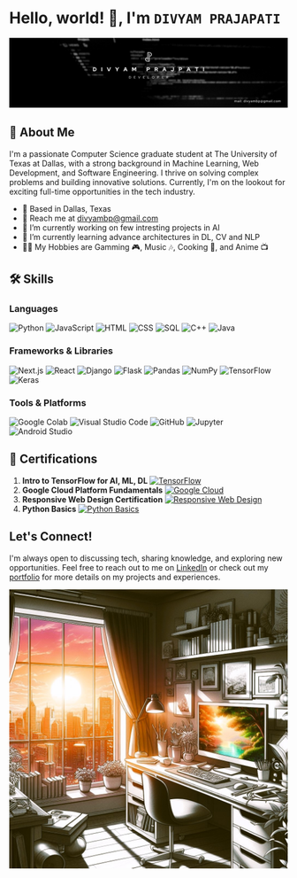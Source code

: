 # Hello, world! 👋, I'm ```DIVYAM PRAJAPATI```

![Profile Banner Image](https://github.com/divyam-prajapati/divyam-prajapati/blob/main/Banner.jpeg?raw=true)

## 🚀 About Me

I'm a passionate Computer Science graduate student at The University of Texas at Dallas, with a strong background in Machine Learning, Web Development, and Software Engineering. I thrive on solving complex problems and building innovative solutions. Currently, I'm on the lookout for exciting full-time opportunities in the tech industry.

- 📍 Based in Dallas, Texas
- 📧 Reach me at [divyambp@gmail.com](mailto:divyambp@gmail.com)
- 🔭 I’m currently working on few intresting projects in AI
- 🌱 I’m currently learning advance architectures in DL, CV and NLP
- 👨‍💻 My Hobbies are Gamming 🎮, Music 🎶, Cooking 🍳, and Anime 📺 

## 🛠️ Skills

### Languages
![Python](https://img.shields.io/badge/-Python-3776AB?logo=python&logoColor=white&style=flat)
![JavaScript](https://img.shields.io/badge/-JavaScript-F7DF1E?logo=javascript&logoColor=black&style=flat)
![HTML](https://img.shields.io/badge/-HTML5-E34F26?logo=html5&logoColor=white&style=flat)
![CSS](https://img.shields.io/badge/-CSS3-1572B6?logo=css3&logoColor=white&style=flat)
![SQL](https://img.shields.io/badge/-SQL-4479A1?logo=postgresql&logoColor=white&style=flat)
![C++](https://img.shields.io/badge/-C++-00599C?logo=c%2B%2B&logoColor=white&style=flat)
![Java](https://img.shields.io/badge/-Java-007396?logo=java&logoColor=white&style=flat)

### Frameworks & Libraries
![Next.js](https://img.shields.io/badge/-Next.js-000000?logo=next.js&logoColor=white&style=flat)
![React](https://img.shields.io/badge/-React-61DAFB?logo=react&logoColor=black&style=flat)
![Django](https://img.shields.io/badge/-Django-092E20?logo=django&logoColor=white&style=flat)
![Flask](https://img.shields.io/badge/-Flask-000000?logo=flask&logoColor=white&style=flat)
![Pandas](https://img.shields.io/badge/-Pandas-150458?logo=pandas&logoColor=white&style=flat)
![NumPy](https://img.shields.io/badge/-NumPy-013243?logo=numpy&logoColor=white&style=flat)
![TensorFlow](https://img.shields.io/badge/-TensorFlow-FF6F00?logo=tensorflow&logoColor=white&style=flat)
![Keras](https://img.shields.io/badge/-Keras-D00000?logo=keras&logoColor=white&style=flat)

### Tools & Platforms
![Google Colab](https://img.shields.io/badge/-Google%20Colab-F9AB00?logo=googlecolab&logoColor=black&style=flat)
![Visual Studio Code](https://img.shields.io/badge/-VS%20Code-007ACC?logo=visualstudiocode&logoColor=white&style=flat)
![GitHub](https://img.shields.io/badge/-GitHub-181717?logo=github&logoColor=white&style=flat)
![Jupyter](https://img.shields.io/badge/-Jupyter-F37626?logo=jupyter&logoColor=white&style=flat)
![Android Studio](https://img.shields.io/badge/-Android%20Studio-3DDC84?logo=androidstudio&logoColor=white&style=flat)

## 🏅 Certifications

1. <strong>Intro to TensorFlow for AI, ML, DL</strong> <a href="https://coursera.org/verify/8UUWPMBYT8AD"><img src="https://img.shields.io/badge/TensorFlow-FF6F00?logo=tensorflow&logoColor=white&style=flat-square" alt="TensorFlow"></a>
2. <strong>Google Cloud Platform Fundamentals</strong> <a href="https://coursera.org/verify/NWM8XLAA5CBQ"><img src="https://img.shields.io/badge/Google%20Cloud-4285F4?logo=googlecloud&logoColor=white&style=flat-square" alt="Google Cloud"></a>
3. <strong>Responsive Web Design Certification</strong> <a href="https://freecodecamp.org/certification/divyam16/responsive-web-design"><img src="https://img.shields.io/badge/Responsive%20Web%20Design-0A0A0A?logo=freecodecamp&logoColor=white&style=flat-square" alt="Responsive Web Design"></a>
4. <strong>Python Basics</strong> <a href="https://coursera.org/verify/C39Q9W9LJ4YY"><img src="https://img.shields.io/badge/Python%20Basics-3776AB?logo=python&logoColor=white&style=flat-square" alt="Python Basics"></a>

## Let's Connect!

I'm always open to discussing tech, sharing knowledge, and exploring new opportunities. Feel free to reach out to me on [LinkedIn](https://www.linkedin.com/in/divyam-prajapati) or check out my [portfolio](https://divyam-prajapati-portfolio.vercel.app/) for more details on my projects and experiences.

<img src="https://raw.githubusercontent.com/divyam-prajapati/divyam-prajapati/main/Footer.jpeg" width="1080">
<!--
- 💼 [LinkedIn](https://www.linkedin.com/in/divyam-prajapati)
- 🌐 [Portfolio](https://divyam-prajapati-portfolio.vercel.app/)
Add Social Icons
-->
